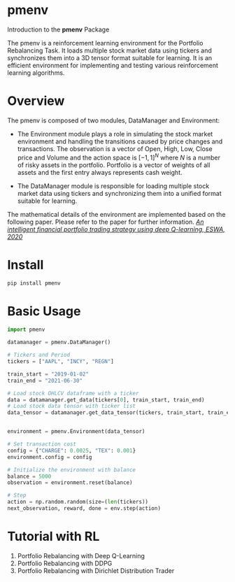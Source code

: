 # pmenv

Introduction to the **pmenv** Package

The pmenv is a reinforcement learning environment for the Portfolio Rebalancing Task. It loads multiple stock market data using tickers and synchronizes them into a 3D tensor format suitable for learning. It is an efficient environment for implementing and testing various reinforcement learning algorithms.


# Overview

The pmenv is composed of two modules, DataManager and Environment:

- The Environment module plays a role in simulating the stock market environment and handling the transitions caused by price changes and transactions. The observation is a vector of Open, High, Low, Close price and Volume and the action space is $[-1,1]^N$ where $N$ is a number of risky assets in the portfolio. Portfolio is a vector of weights of all assets and the first entry always represents cash weight.  

- The DataManager module is responsible for loading multiple stock market data using tickers and synchronizing them into a unified format suitable for learning. 

The mathematical details of the environment are implemented based on the following paper. Please refer to the paper for further information. [*An intelligent financial portfolio trading strategy using deep Q-learning, ESWA, 2020*](https://www.sciencedirect.com/science/article/pii/S0957417420303973)

# Install

    pip install pmenv

# Basic Usage
```python
import pmenv

datamanager = pmenv.DataManager()

# Tickers and Period
tickers = ["AAPL", "INCY", "REGN"]

train_start = "2019-01-02"
train_end = "2021-06-30"

# Load stock OHLCV dataframe with a ticker
data = datamanager.get_data(tickers[0], train_start, train_end)
# Load stock data tensor with ticker list
data_tensor = datamanager.get_data_tensor(tickers, train_start, train_end)


environment = pmenv.Environment(data_tensor)

# Set transaction cost
config = {"CHARGE": 0.0025, "TEX": 0.001}
environment.config = config

# Initialize the environment with balance
balance = 5000
observation = environment.reset(balance)

# Step
action = np.random.random(size=(len(tickers))
next_observation, reward, done = env.step(action)
```

# Tutorial with RL 

 1. Portfolio Rebalancing with Deep Q-Learning
 2. Portfolio Rebalancing with DDPG
 3. Portfolio Rebalancing with Dirichlet Distribution Trader
 
